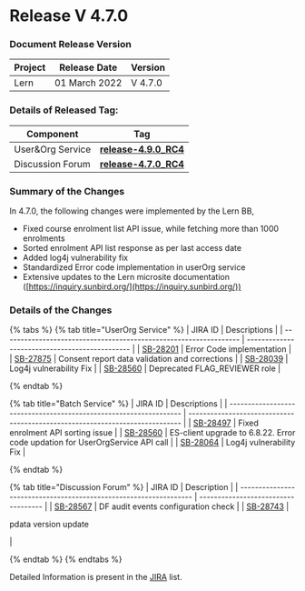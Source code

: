 # Release V 4.7.0

### Document Release Version <a href="#document-release-version" id="document-release-version"></a>

| Project | Release Date  | Version |
| ------- | ------------- | ------- |
| Lern    | 01 March 2022 | V 4.7.0 |

### Details of Released Tag:

| Component         | Tag                                                                                                                  |
| ----------------- | -------------------------------------------------------------------------------------------------------------------- |
| User\&Org Service | [**release-4.9.0\_RC4** ](https://github.com/project-sunbird/sunbird-course-service/releases/tag/release-4.9.0\_RC4) |
| Discussion Forum  | [**release-4.7.0\_RC4** ](https://github.com/Sunbird-Lern/discussions-middleware/releases/tag/release-4.7.0\_RC4)    |

### **Summary of the Changes** <a href="#1.-summary-of-the-changes" id="1.-summary-of-the-changes"></a>

In 4.7.0, the following changes were implemented by the Lern BB,

* Fixed course enrolment list API issue, while fetching more than 1000 enrolments
* Sorted enrolment API list response as per last access date&#x20;
* Added log4j vulnerability fix
* Standardized Error code implementation in userOrg service
* Extensive updates to the Lern microsite documentation ([https://inquiry.sunbird.org/](https://inquiry.sunbird.org/))

### **Details of the Changes** <a href="#2.-details-of-the-changes" id="2.-details-of-the-changes"></a>

{% tabs %}
{% tab title="UserOrg Service" %}
| JIRA ID                                                           | Descriptions                                   |
| ----------------------------------------------------------------- | ---------------------------------------------- |
| [SB-28201](https://project-sunbird.atlassian.net/browse/SB-28201) | Error Code implementation                      |
| [SB-27875](https://project-sunbird.atlassian.net/browse/SB-27875) | Consent report data validation and corrections |
| [SB-28039](https://project-sunbird.atlassian.net/browse/SB-28039) | Log4j vulnerability Fix                        |
| [SB-28560](https://project-sunbird.atlassian.net/browse/SB-28560) | Deprecated FLAG\_REVIEWER role                 |


{% endtab %}

{% tab title="Batch Service" %}
| JIRA ID                                                           | Descriptions                                                                 |
| ----------------------------------------------------------------- | ---------------------------------------------------------------------------- |
| [SB-28497](https://project-sunbird.atlassian.net/browse/SB-28497) | Fixed enrolment API sorting issue                                            |
| [SB-28560](https://project-sunbird.atlassian.net/browse/SB-28560) | ES-client upgrade to 6.8.22. Error code updation for UserOrgService API call |
| [SB-28064](https://project-sunbird.atlassian.net/browse/SB-28064) | Log4j vulnerability Fix                                                      |


{% endtab %}

{% tab title="Discussion Forum" %}
| JIRA ID                                                           | Description                         |
| ----------------------------------------------------------------- | ----------------------------------- |
| [SB-28567](https://project-sunbird.atlassian.net/browse/SB-28567) | DF audit events configuration check |
| [SB-28743](https://project-sunbird.atlassian.net/browse/SB-28743) | <p>pdata version update <br></p>    |


{% endtab %}
{% endtabs %}

Detailed Information is present in the [JIRA](https://project-sunbird.atlassian.net/issues/?filter=12362) list.
